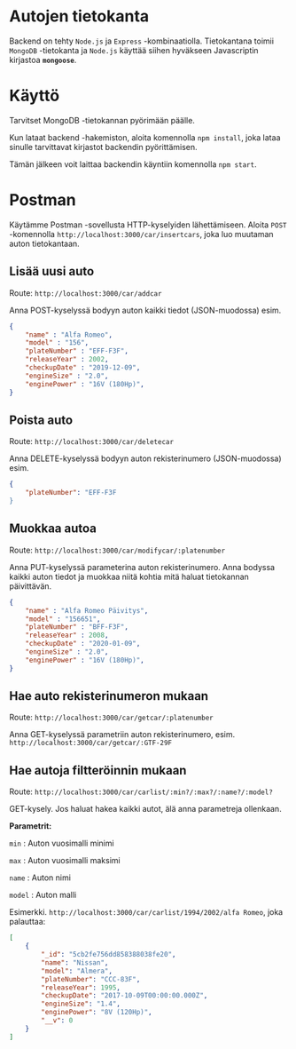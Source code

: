 # Autojen tietokanta 

Backend on tehty ```Node.js``` ja ```Express``` -kombinaatiolla.
Tietokantana toimii ```MongoDB``` -tietokanta ja ```Node.js``` käyttää siihen hyväkseen Javascriptin kirjastoa **```mongoose```**.


# Käyttö

Tarvitset MongoDB -tietokannan pyörimään päälle.

Kun lataat backend -hakemiston, aloita komennolla ```npm install```, joka lataa sinulle tarvittavat kirjastot backendin pyörittämisen.

Tämän jälkeen voit laittaa backendin käyntiin komennolla ```npm start```.

# Postman

Käytämme Postman -sovellusta HTTP-kyselyiden lähettämiseen. Aloita ```POST``` -komennolla ```http://localhost:3000/car/insertcars```, joka luo muutaman auton tietokantaan.

## Lisää uusi auto

Route: ```http://localhost:3000/car/addcar```

Anna POST-kyselyssä bodyyn auton kaikki tiedot (JSON-muodossa) esim.

```JSON
{
    "name" : "Alfa Romeo",
    "model" : "156",
    "plateNumber" : "EFF-F3F",
    "releaseYear" : 2002,
    "checkupDate" : "2019-12-09",
    "engineSize" : "2.0",
    "enginePower" : "16V (180Hp)",
}
```

## Poista auto

Route: ```http://localhost:3000/car/deletecar```

Anna DELETE-kyselyssä bodyyn auton rekisterinumero (JSON-muodossa) esim.

```JSON
{
    "plateNumber": "EFF-F3F
}
```
  
## Muokkaa autoa

Route: ```http://localhost:3000/car/modifycar/:platenumber```

Anna PUT-kyselyssä parameterina auton rekisterinumero. Anna bodyssa kaikki auton tiedot ja muokkaa niitä kohtia mitä haluat tietokannan päivittävän. 


```JSON
{
    "name" : "Alfa Romeo Päivitys",
    "model" : "156651",
    "plateNumber" : "BFF-F3F",
    "releaseYear" : 2008,
    "checkupDate" : "2020-01-09",
    "engineSize" : "2.0",
    "enginePower" : "16V (180Hp)",
}
```

## Hae auto rekisterinumeron mukaan

Route: ```http://localhost:3000/car/getcar/:platenumber```

Anna GET-kyselyssä parametriin auton rekisterinumero, esim. ```http://localhost:3000/car/getcar/:GTF-29F``` 


## Hae autoja filtteröinnin mukaan

Route: ```http://localhost:3000/car/carlist/:min?/:max?/:name?/:model?```

GET-kysely. Jos haluat hakea kaikki autot, älä anna parametreja ollenkaan. 

**Parametrit:**

```min``` : Auton vuosimalli minimi

```max``` : Auton vuosimalli maksimi

```name``` : Auton nimi

```model``` : Auton malli

Esimerkki. ```http://localhost:3000/car/carlist/1994/2002/alfa Romeo```, joka palauttaa:

```JSON
[
    {
        "_id": "5cb2fe756dd858388038fe20",
        "name": "Nissan",
        "model": "Almera",
        "plateNumber": "CCC-83F",
        "releaseYear": 1995,
        "checkupDate": "2017-10-09T00:00:00.000Z",
        "engineSize": "1.4",
        "enginePower": "8V (120Hp)",
        "__v": 0
    }
]
```